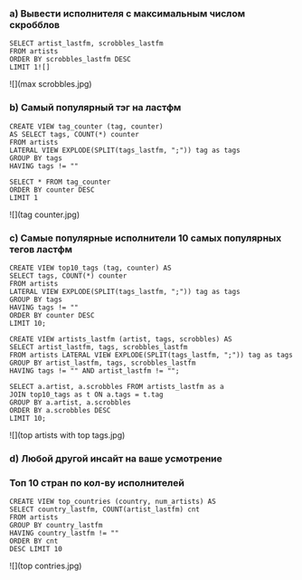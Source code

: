 ### a) Вывести исполнителя с максимальным числом скробблов
~~~
SELECT artist_lastfm, scrobbles_lastfm 
FROM artists 
ORDER BY scrobbles_lastfm DESC 
LIMIT 1![]
~~~
![](max scrobbles.jpg)
### b) Самый популярный тэг на ластфм
~~~
CREATE VIEW tag_counter (tag, counter) 
AS SELECT tags, COUNT(*) counter 
FROM artists 
LATERAL VIEW EXPLODE(SPLIT(tags_lastfm, ";")) tag as tags 
GROUP BY tags  
HAVING tags != "" 

SELECT * FROM tag_counter
ORDER BY counter DESC
LIMIT 1
~~~
![](tag counter.jpg)
### c) Самые популярные исполнители 10 самых популярных тегов ластфм
~~~
CREATE VIEW top10_tags (tag, counter) AS 
SELECT tags, COUNT(*) counter 
FROM artists 
LATERAL VIEW EXPLODE(SPLIT(tags_lastfm, ";")) tag as tags  
GROUP BY tags 
HAVING tags != "" 
ORDER BY counter DESC 
LIMIT 10;

CREATE VIEW artists_lastfm (artist, tags, scrobbles) AS  
SELECT artist_lastfm, tags, scrobbles_lastfm 
FROM artists LATERAL VIEW EXPLODE(SPLIT(tags_lastfm, ";")) tag as tags 
GROUP BY artist_lastfm, tags, scrobbles_lastfm  
HAVING tags != "" AND artist_lastfm != "";

SELECT a.artist, a.scrobbles FROM artists_lastfm as a
JOIN top10_tags as t ON a.tags = t.tag
GROUP BY a.artist, a.scrobbles
ORDER BY a.scrobbles DESC
LIMIT 10;
~~~
![](top artists with top tags.jpg)
### d) Любой другой инсайт на ваше усмотрение
### Топ 10 стран по кол-ву исполнителей
~~~
CREATE VIEW top_countries (country, num_artists) AS 
SELECT country_lastfm, COUNT(artist_lastfm) cnt 
FROM artists 
GROUP BY country_lastfm 
HAVING country_lastfm != "" 
ORDER BY cnt 
DESC LIMIT 10
~~~
![](top contries.jpg)